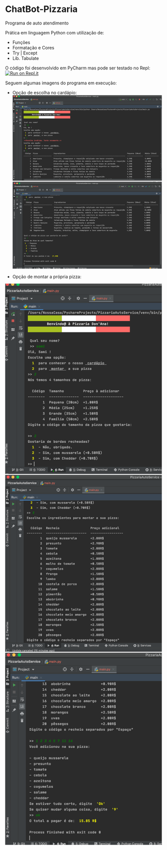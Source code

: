 # ChatBot-Pizzaria
Programa de auto atendimento 

Prática em linguagem Python com utilização de:
- Funções
- Formatação e Cores
- Try | Except
- Lib. Tabulate

O código foi desenvolvido em PyCharm mas pode ser testado no Repl:   
[![Run on Repl.it](https://repl.it/badge/github/GePajarinen/ChatBot-Pizzaria)](https://repl.it/@Gesiane/ChatBot-Pizzaria)   

Seguem algumas imagens do programa em execução:
- Opção de escolha no cardápio:
![Code running](https://github.com/GePajarinen/ChatBot-Pizzaria/blob/master/pictures/1-1.png?raw=true)  
![Code running](https://github.com/GePajarinen/ChatBot-Pizzaria/blob/master/pictures/1-2.png?raw=true)  

- Opção de montar a própria pizza:   

![Code running](https://github.com/GePajarinen/ChatBot-Pizzaria/blob/master/pictures/2-1.png?raw=true)  
![Code running](https://github.com/GePajarinen/ChatBot-Pizzaria/blob/master/pictures/2-2.png?raw=true)  
![Code running](https://github.com/GePajarinen/ChatBot-Pizzaria/blob/master/pictures/2-3.png?raw=true)   
